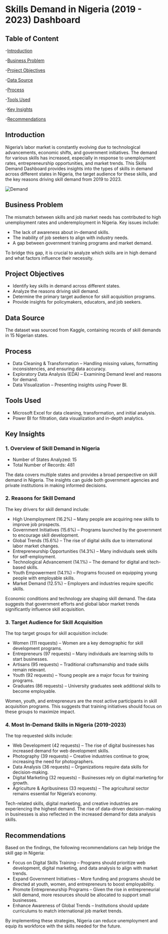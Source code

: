 # Skills Demand in Nigeria (2019 - 2023) Dashboard

## Table of Content

-[Introduction](#introduction)

-[Business Problem](#business-problem)

-[Project Objectives](#project-objectives)

-[Data Source](#data-source)

-[Process](#process)

-[Tools Used](#tools-used)

-[Key Insights](#key-insights)

-[Recommendations](#recommendations)

## Introduction
Nigeria’s labor market is constantly evolving due to technological advancements, economic shifts, and government initiatives. The demand for various skills has increased, especially in response to unemployment rates, entrepreneurship opportunities, and market trends.
This Skills Demand Dashboard provides insights into the types of skills in demand across different states in Nigeria, the target audience for these skills, and the key reasons driving skill demand from 2019 to 2023.

![Demand](https://github.com/user-attachments/assets/2bee84cb-4b39-4072-9869-32dff6879b9e)

## Business Problem
The mismatch between skills and job market needs has contributed to high unemployment rates and underemployment in Nigeria. Key issues include:
- The lack of awareness about in-demand skills.
- The inability of job seekers to align with industry needs.
- A gap between government training programs and market demand.

To bridge this gap, it is crucial to analyze which skills are in high demand and what factors influence their necessity.

## Project Objectives
- Identify key skills in demand across different states.
- Analyze the reasons driving skill demand.
- Determine the primary target audience for skill acquisition programs.
- Provide insights for policymakers, educators, and job seekers.

## Data Source
The dataset was sourced from Kaggle, containing records of skill demands in 15 Nigerian states.

## Process
-	Data Cleaning & Transformation – Handling missing values, formatting inconsistencies, and ensuring data accuracy.
-	Exploratory Data Analysis (EDA) – Examining Demand level and reasons for demand.
-	Data Visualization – Presenting insights using Power BI.


## Tools Used
-	Microsoft Excel for data cleaning, transformation, and initial analysis.
-	Power BI for filtration, data visualization and in-depth analytics.

## Key Insights
### 1. Overview of Skill Demand in Nigeria
- Number of States Analyzed: 15
- Total Number of Records: 481

The data covers multiple states and provides a broad perspective on skill demand in Nigeria. The insights can guide both government agencies and private institutions in making informed decisions.

### 2. Reasons for Skill Demand
The key drivers for skill demand include:
-	High Unemployment (16.2%) – Many people are acquiring new skills to improve job prospects.
-	Government Initiatives (15.6%) – Programs launched by the government to encourage skill development.
-	Global Trends (15.6%) – The rise of digital skills due to international labor market changes.
-	Entrepreneurship Opportunities (14.3%) – Many individuals seek skills for self-employment.
-	Technological Advancement (14.1%) – The demand for digital and tech-based skills.
-	Youth Empowerment (14.1%) – Programs focused on equipping young people with employable skills.
-	Market Demand (12.5%) – Employers and industries require specific skills.

Economic conditions and technology are shaping skill demand. The data suggests that government efforts and global labor market trends significantly influence skill acquisition.

### 3. Target Audience for Skill Acquisition
The top target groups for skill acquisition include:
-	Women (111 requests) – Women are a key demographic for skill development programs.
-	Entrepreneurs (97 requests) – Many individuals are learning skills to start businesses.
-	Artisans (95 requests) – Traditional craftsmanship and trade skills remain relevant.
-	Youth (92 requests) – Young people are a major focus for training programs.
-	Graduates (86 requests) – University graduates seek additional skills to become employable.

Women, youth, and entrepreneurs are the most active participants in skill acquisition programs. This suggests that training initiatives should focus on these groups to maximize impact.

### 4. Most In-Demand Skills in Nigeria (2019-2023)
The top requested skills include:
-	Web Development (42 requests) – The rise of digital businesses has increased demand for web development skills.
-	Photography (39 requests) – Creative industries continue to grow, increasing the need for photographers.
-	Data Analysis (36 requests) – Organizations require data skills for decision-making.
-	Digital Marketing (32 requests) – Businesses rely on digital marketing for growth.
-	Agriculture & Agribusiness (33 requests) – The agricultural sector remains essential for Nigeria’s economy.

Tech-related skills, digital marketing, and creative industries are experiencing the highest demand. The rise of data-driven decision-making in businesses is also reflected in the increased demand for data analysis skills.

## Recommendations
Based on the findings, the following recommendations can help bridge the skill gap in Nigeria:
- Focus on Digital Skills Training – Programs should prioritize web development, digital marketing, and data analysis to align with market trends.
- Expand Government Initiatives – More funding and programs should be directed at youth, women, and entrepreneurs to boost employability.
- Promote Entrepreneurship Programs – Given the rise in entrepreneurial skill demand, more resources should be allocated to support small businesses.
- Enhance Awareness of Global Trends – Institutions should update curriculums to match international job market trends.

By implementing these strategies, Nigeria can reduce unemployment and equip its workforce with the skills needed for the future. 






